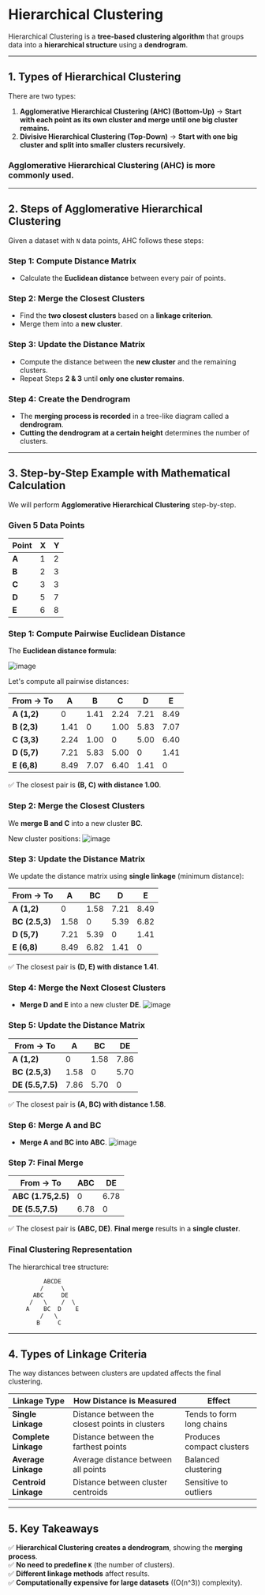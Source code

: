 # Hierarchical Clustering

Hierarchical Clustering is a **tree-based clustering algorithm** that groups data into a **hierarchical structure** using a **dendrogram**.

---

## **1. Types of Hierarchical Clustering**
There are two types:
1. **Agglomerative Hierarchical Clustering (AHC) (Bottom-Up)** → **Start with each point as its own cluster and merge until one big cluster remains.**
2. **Divisive Hierarchical Clustering (Top-Down)** → **Start with one big cluster and split into smaller clusters recursively.**

### **Agglomerative Hierarchical Clustering (AHC) is more commonly used.**

---

## **2. Steps of Agglomerative Hierarchical Clustering**
Given a dataset with `N` data points, AHC follows these steps:

### **Step 1: Compute Distance Matrix**
- Calculate the **Euclidean distance** between every pair of points.

### **Step 2: Merge the Closest Clusters**
- Find the **two closest clusters** based on a **linkage criterion**.
- Merge them into a **new cluster**.

### **Step 3: Update the Distance Matrix**
- Compute the distance between the **new cluster** and the remaining clusters.
- Repeat Steps **2 & 3** until **only one cluster remains**.

### **Step 4: Create the Dendrogram**
- The **merging process is recorded** in a tree-like diagram called a **dendrogram**.
- **Cutting the dendrogram at a certain height** determines the number of clusters.

---

## **3. Step-by-Step Example with Mathematical Calculation**
We will perform **Agglomerative Hierarchical Clustering** step-by-step.

### **Given 5 Data Points**
| Point | X  | Y  |
|--------|----|----|
| **A** | 1  | 2  |
| **B** | 2  | 3  |
| **C** | 3  | 3  |
| **D** | 5  | 7  |
| **E** | 6  | 8  |

### **Step 1: Compute Pairwise Euclidean Distance**
The **Euclidean distance formula**:

![image](https://github.com/user-attachments/assets/4f631d45-546f-4c92-b1a2-24c536082290)

Let's compute all pairwise distances:

| From → To  | A  | B  | C  | D  | E  |
|------------|----|----|----|----|----|
| **A (1,2)** | 0  | 1.41 | 2.24 | 7.21 | 8.49 |
| **B (2,3)** | 1.41 | 0  | 1.00 | 5.83 | 7.07 |
| **C (3,3)** | 2.24 | 1.00 | 0  | 5.00 | 6.40 |
| **D (5,7)** | 7.21 | 5.83 | 5.00 | 0  | 1.41 |
| **E (6,8)** | 8.49 | 7.07 | 6.40 | 1.41 | 0  |

✅ The closest pair is **(B, C) with distance 1.00**.

### **Step 2: Merge the Closest Clusters**
We **merge B and C** into a new cluster **BC**.

New cluster positions:
![image](https://github.com/user-attachments/assets/195151a9-c0db-4515-8a10-445036236416)

### **Step 3: Update the Distance Matrix**
We update the distance matrix using **single linkage** (minimum distance):

| From → To  | A  | BC | D  | E  |
|------------|----|----|----|----|
| **A (1,2)** | 0  | 1.58 | 7.21 | 8.49 |
| **BC (2.5,3)** | 1.58 | 0  | 5.39 | 6.82 |
| **D (5,7)** | 7.21 | 5.39 | 0  | 1.41 |
| **E (6,8)** | 8.49 | 6.82 | 1.41 | 0  |

✅ The closest pair is **(D, E) with distance 1.41**.

### **Step 4: Merge the Next Closest Clusters**
- **Merge D and E** into a new cluster **DE**.
![image](https://github.com/user-attachments/assets/4911df93-520f-44fd-ba3f-90d4a5a1e7f1)

### **Step 5: Update the Distance Matrix**
| From → To  | A  | BC | DE  |
|------------|----|----|----|
| **A (1,2)** | 0  | 1.58 | 7.86 |
| **BC (2.5,3)** | 1.58 | 0  | 5.70 |
| **DE (5.5,7.5)** | 7.86 | 5.70 | 0  |

✅ The closest pair is **(A, BC) with distance 1.58**.

### **Step 6: Merge A and BC**
- **Merge A and BC into ABC**.
![image](https://github.com/user-attachments/assets/ca9ff515-0220-4b58-824a-2dae0142c31a)

### **Step 7: Final Merge**
| From → To  | ABC | DE |
|------------|----|----|
| **ABC (1.75,2.5)** | 0  | 6.78 |
| **DE (5.5,7.5)** | 6.78 | 0  |

✅ The closest pair is **(ABC, DE)**. **Final merge** results in a **single cluster**.

### **Final Clustering Representation**
The hierarchical tree structure:

```
          ABCDE
         /     \
       ABC     DE
      /   \    /  \
     A    BC  D    E
         /   \
        B     C

```

---

## **4. Types of Linkage Criteria**
The way distances between clusters are updated affects the final clustering.

| Linkage Type | How Distance is Measured | Effect |
|-------------|------------------------|--------|
| **Single Linkage** | Distance between the closest points in clusters | Tends to form long chains |
| **Complete Linkage** | Distance between the farthest points | Produces compact clusters |
| **Average Linkage** | Average distance between all points | Balanced clustering |
| **Centroid Linkage** | Distance between cluster centroids | Sensitive to outliers |

---

## **5. Key Takeaways**
✅ **Hierarchical Clustering creates a dendrogram**, showing the **merging process**.  
✅ **No need to predefine `K`** (the number of clusters).  
✅ **Different linkage methods** affect results.  
✅ **Computationally expensive for large datasets** (\(O(n^3)\) complexity).  

